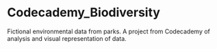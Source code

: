 # Codecademy_Biodiversity
Fictional environmental data from parks.
A project from Codecademy of analysis and visual representation of data.
